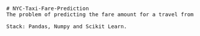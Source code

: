 <pre>
# NYC-Taxi-Fare-Prediction
The problem of predicting the fare amount for a travel from one location to another is one of the standard problems faced by most of the transportation companies. We take this problem in regard with data specific to New York City. Taxi fare price is dependent on many factors like distance travel, number of passenger, place of travel etc, but distance travel and number of passenger are the most important factors for a taxi fare. Keeping this in mind we trained a regression model which can predict the taxi fare given starting location, drop-off location and number of passengers.

Stack: Pandas, Numpy and Scikit Learn.
</pre>
